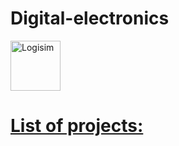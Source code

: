 # Digital-electronics

<p align="left"> <a href="http://www.cburch.com/logisim/" target="_blank"> <img src="https://user-images.githubusercontent.com/84814415/148459505-04ea452a-96e2-4a92-b5af-06a06ac7dcb4.png" alt="Logisim" width="80" height="80"/>
  
# List of projects:  
